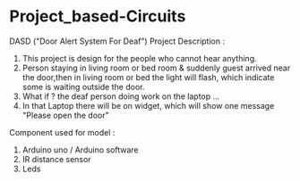 # Project_based-Circuits
DASD ("Door Alert System For Deaf")
Project Description :
1. This project is design for the people who cannot hear anything.
2. Person staying in living room or bed room & suddenly guest arrived near the door,then in living room or bed the light will      flash, which indicate some is waiting outside the door.
3. What if ? the deaf person doing work on the laptop ...
4. In that Laptop there will be on widget, which will show one message "Please open the door"

Component used for model :
1. Arduino uno / Arduino software
2. IR distance sensor
3. Leds

